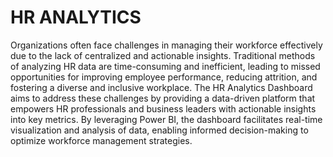 # HR ANALYTICS
Organizations often face challenges in managing their workforce effectively due to the lack of centralized and actionable insights. Traditional methods of analyzing HR data are time-consuming and inefficient, leading to missed opportunities for improving employee performance, reducing attrition, and fostering a diverse and inclusive workplace.
The HR Analytics Dashboard aims to address these challenges by providing a data-driven platform that empowers HR professionals and business leaders with actionable insights into key metrics. By leveraging Power BI, the dashboard facilitates real-time visualization and analysis of data, enabling informed decision-making to optimize workforce management strategies.
